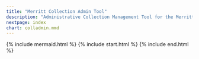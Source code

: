 ```yaml
---
title: "Merritt Collection Admin Tool"
description: "Administrative Collection Management Tool for the Merritt Team"
nextpage: index
chart: colladmin.mmd
---
```


{% include mermaid.html %}
{% include start.html %}
{% include end.html %}